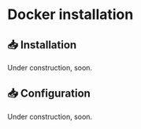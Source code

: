 # Docker installation

## 📥 Installation

Under construction, soon.

## 📥 Configuration

Under construction, soon.
